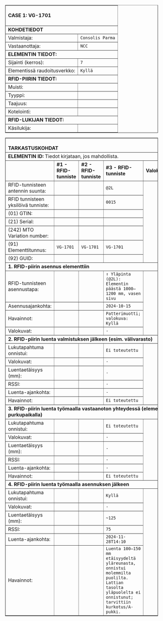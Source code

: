 <table border="1" cellspacing="0" cellpadding="0">
<tbody>
<tr><td colspan="2"><br><strong>CASE 1: VG-1701</strong><br><br></td></tr>

<tr><td colspan="2"><strong>KOHDETIEDOT</strong></td></tr>
<tr>
  <td>Valmistaja:</td>
  <td><code>Consolis Parma</code></td>
</tr>
<tr>
  <td>Vastaanottaja:</td>
  <td><code>NCC</code></td>
</tr>
<tr><td colspan="2"><strong>ELEMENTIN TIEDOT:</strong><br></td></tr>
<tr>
  <td>Sijainti (kerros):</td>
  <td><code>7</code></td>
</tr>
<tr>
  <td>Elementissä raudoitusverkko:</td>
  <td><code>Kyllä</code></td>
</tr>
<tr><td colspan="2"><strong>RFID-PIIRIN TIEDOT:</strong></td></tr>
<tr>
  <td>Muisti:</td>
  <td><code></code></td>
</tr>
<tr>
  <td>Tyyppi:</td>
  <td><code></code></td>
</tr>
<tr>
  <td>Taajuus:</td>
  <td><code></code></td>
</tr>
<tr>
  <td>Kotelointi:</td>
  <td><code></code></td>
</tr>

<tr><td colspan="2"><strong>RFID-LUKIJAN TIEDOT:</strong></td></tr>
<tr>
  <td>Käsilukija:</td>
  <td><code></code></td>
</tr>
</tbody>
</table>
<table border="1" cellspacing="0" cellpadding="0">
  <tbody>
    <tr><td colspan="5"><br><strong>TARKASTUSKOHDAT</strong><br></td></tr>
    <tr><td colspan="5"><strong>ELEMENTIN ID:</strong> Tiedot kirjataan, jos mahdollista.</td></tr>
    <tr>
      <td></td>
      <td><strong>#1 - RFID-tunniste</strong></td>
      <td><strong>#2 - RFID-tunniste</strong></td>
      <td><strong>#3 - RFID-tunniste</strong></td>
      <td><strong>Valokuva</strong></td>
    </tr>
    <tr>
      <td>RFID-tunnisteen antennin suunta:</td>
      <td><code></code></td>
      <td><code></code></td>
      <td><code>@2L</code></td>
      <td rowspan="7"></td>
    </tr>
    <tr>
      <td>RFID tunnisteen yksilöivä tunniste:</td>
      <td><code></code></td>
      <td><code></code></td>
      <td><code>0015</code></td>
    </tr>
    <tr>
      <td>(01) GTIN:</td>
      <td><code></code></td><td><code></code></td><td><code></code></td>
    </tr>
    <tr>
      <td>(21) Serial:</td>
      <td><code></code></td><td><code></code></td><td><code></code></td>
    </tr>
    <tr>
      <td>(242) MTO Variation number:</td>
      <td><code></code></td><td><code></code></td><td><code></code></td>
    </tr>
    <tr>
      <td>(91) Elementtitunnus:</td>
      <td><code>VG-1701</code></td><td><code>VG-1701</code></td><td><code>VG-1701</code></td>
    </tr>
    <tr>
      <td>(92) GUID:</td>
      <td><code></code></td><td><code></code></td><td><code></code></td>
    </tr>
    <tr><td colspan="5"><strong>1. RFID-piirin asennus elementtiin</strong></td></tr>
    <tr>
      <td>RFID-tunnisteen asennustapa:</td>
      <td><code></code></td>
      <td><code></code></td>
      <td><code>↑ Yläpinta (@2L): Elementin päästä 1000–1200 mm, vasen sivu</code></td>
      <td rowspan="4"></td>
    </tr>
    <tr>
      <td>Asennusajankohta:</td>
      <td><code></code></td><td><code></code></td><td><code>2024-10-15</code></td>
    </tr>
    <tr>
      <td>Havainnot:</td>
      <td><code></code></td><td><code></code></td><td><code>Patterimuotti; valokuva: Kyllä</code></td>
    </tr>
    <tr>
      <td>Valokuvat:</td>
      <td><code></code></td><td><code></code></td><td><code>-</code></td>
    </tr>
    <tr><td colspan="5"><strong>2. RFID-piirin luenta valmistuksen jälkeen (esim. välivarasto)</strong></td></tr>
    <tr>
      <td>Lukutapahtuma onnistui:</td>
      <td><code></code></td><td><code></code></td><td><code>Ei toteutettu</code></td>
      <td rowspan="6"></td>
    </tr>
    <tr>
      <td>Valokuvat:</td>
      <td><code></code></td><td><code></code></td><td><code>-</code></td>
    </tr>
    <tr>
      <td>Luentaetäisyys (mm):</td>
      <td><code></code></td><td><code></code></td><td><code>-</code></td>
    </tr>
    <tr>
      <td>RSSI:</td>
      <td><code></code></td><td><code></code></td><td><code>-</code></td>
    </tr>
    <tr>
      <td>Luenta-ajankohta:</td>
      <td><code></code></td><td><code></code></td><td><code>-</code></td>
    </tr>
    <tr>
      <td>Havainnot:</td>
      <td><code></code></td><td><code></code></td><td><code>Ei toteutettu</code></td>
    </tr>
    <tr><td colspan="5"><strong>3. RFID-piirin luenta työmaalla vastaanoton yhteydessä (elementin purkupaikalla)</strong></td></tr>
    <tr>
      <td>Lukutapahtuma onnistui:</td>
      <td><code></code></td><td><code></code></td><td><code>Ei toteutettu</code></td>
      <td rowspan="6"></td>
    </tr>
    <tr>
      <td>Valokuvat:</td>
      <td><code></code></td><td><code></code></td><td><code>-</code></td>
    </tr>
    <tr>
      <td>Luentaetäisyys (mm):</td>
      <td><code></code></td><td><code></code></td><td><code>-</code></td>
    </tr>
    <tr>
      <td>RSSI:</td>
      <td><code></code></td><td><code></code></td><td><code>-</code></td>
    </tr>
    <tr>
      <td>Luenta-ajankohta:</td>
      <td><code></code></td><td><code></code></td><td><code>-</code></td>
    </tr>
    <tr>
      <td>Havainnot:</td>
      <td><code></code></td><td><code></code></td><td><code>Ei toteutettu</code></td>
    </tr>
    <tr><td colspan="5"><strong>4. RFID-piirin luenta työmaalla asennuksen jälkeen</strong></td></tr>
    <tr>
      <td>Lukutapahtuma onnistui:</td>
      <td><code></code></td><td><code></code></td><td><code>Kyllä</code></td>
      <td rowspan="6"></td>
    </tr>
    <tr>
      <td>Valokuvat:</td>
      <td><code></code></td><td><code></code></td><td><code>-</code></td>
    </tr>
    <tr>
      <td>Luentaetäisyys (mm):</td>
      <td><code></code></td><td><code></code></td><td><code>~125</code></td>
    </tr>
    <tr>
      <td>RSSI:</td>
      <td><code></code></td><td><code></code></td><td><code>75</code></td>
    </tr>
    <tr>
      <td>Luenta-ajankohta:</td>
      <td><code></code></td><td><code></code></td><td><code>2024-11-28T14:10</code></td>
    </tr>
    <tr>
      <td>Havainnot:</td>
      <td><code></code></td><td><code></code></td>
      <td><code>Luenta 100–150 mm etäisyydeltä yläreunasta, onnistui molemmilta puolilta. Lattian tasolta yläpuolelta ei onnistunut; tarvittiin kurkotus/A-pukki.</code></td>
    </tr>
  </tbody>
</table>

